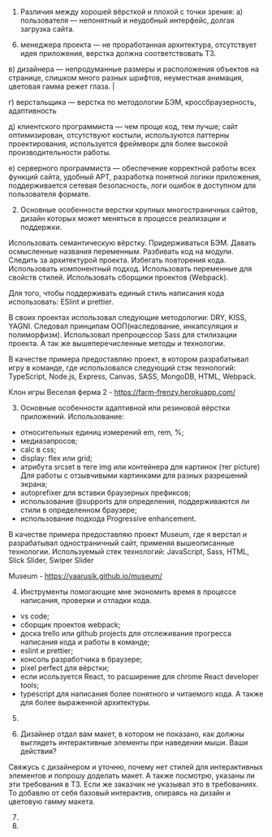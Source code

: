 1. Различия между хорошей вёрсткой и плохой с точки зрения:
а) пользователя — непонятный и неудобный интерфейс‚ долгая загрузка сайта.

6) менеджера проекта — не проработанная архитектура, отсутствует идея приложения,
верстка должна соответствовать ТЗ.

в) дизайнера — непродуманные размеры и расположения объектов на странице, слишком
много разных шрифтов, неуместная анимация, цветовая гамма режет глаза. |

г) верстальщика — верстка по методологии БЭМ, кроссбраузерность, адаптивность

д) клиентского программиста — чем проще код, тем лучше; сайт оптимизирован,
отсутствуют костыли, используются паттерны проектирования, используется фреймворк
для более высокой производительности работы.

е) серверного программиста — обеспечение корректной работы всех функций сайта,
удобный АРТ, разработка понятной логики приложения, поддерживается сетевая
безопасность, логи ошибок в доступном для пользователя формате.

    
2. Основные особенности верстки крупных многостраничных сайтов, дизайн
которых может меняться в процессе реализации и поддержки. 
  
  Использовать семантическую вёрстку. Придерживаться БЭМ. Давать осмысленные
названия переменным. Разбивать код на модули. Следить за архитектурой проекта. Избегать
повторения кода. Использовать компонентный подход. Использовать переменные для
свойств стилей. Использовать сборщики проектов (Wеbраck).

Для того, чтобы поддерживать единый стиль написания кода использовать: ESlint и prettier.

В своих проектах использовал следующие методологии: DRY, KISS, YAGNI. Следовал
принципам ООП(наследование, инкапсуляция и полиморфизм).
Использовал препроцессор Sass для стилизации проекта. А так же вышеперечисленные
методы и технологии.

В качестве примера предоставляю проект, в котором разрабатывал игру в команде, где
использовался следующий стэк технологий: TypeScript, Node.js, Express, Canvas, SASS, MongoDB, HTML, Webpack.

Клон игры Веселая ферма 2 - https://farm-frenzy.herokuapp.com/

3. Основные особенности адаптивной или резиновой вёрстки приложений.
 Использование: 
  - относительных единиц измерений em, rem, %;
  - медиазапросов;
  - calc в css;
  - display: flex или grid;
  - атрибута srcset в теге img или контейнера для картинок (тег picture) Для работы с отзывчивыми картинками для разных разрешений экрана;
  - autoprefixer для вставки браузерных префиксов;
  - использование @supports для определения, поддерживаются ли стили в определенном браузере;
  - использование подхода Progressive enhancement.

В качестве примера предоставляю проект Museum, где я верстал и разрабатывал одностраничный сайт, применяя вышеописанные технологии.
Используемый стек технологий: JavaScript, Sass, HTML, Slick Slider, Swiper Slider

Museum - https://yaarusik.github.io/museum/

4. Инструменты помогающие мне экономить время в процессе
написания, проверки и отладки кода. 
 - vs code;
 - сборщик проектов webpack;
 - доска trello или github projects для отслеживания прогресса написания кода и работы в команде;
 - eslint и prettier;
 - консоль разработчика в браузере;
 - pixel perfect для вёрстки;
 - если исользуется React, то расширение для chrome React developer tools;
 - typescript для написания более понятного и читаемого кода. А также для более выраженной архитектуры.

5.

6. Дизайнер отдал вам макет, в котором не показано, как должны выглядеть
интерактивные элементы при наведении мыши. Ваши действия?

Свяжусь с дизайнером и уточню, почему нет стилей для интерактивных элементов и попрошу доделать макет.
А также посмотрю, указаны ли эти требования в ТЗ.
Если же заказчик не указывал это в требованиях. То добавлю от себя базовый интерактив, опираясь на дизайн и цветовую гамму макета.

7.

8.




